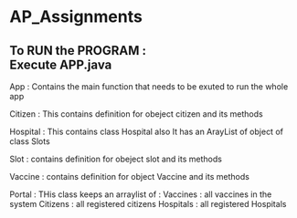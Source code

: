 # AP_Assignments
To RUN the PROGRAM :    
Execute APP.java        
--------------------------------------------------
App : Contains the main function that needs to be exuted to run the whole app

Citizen : This contains definition for obeject citizen and its methods

Hospital : This contains class Hospital also It has an ArayList of object of class Slots

Slot : contains definition for obeject slot and its methods

Vaccine : contains definition for object Vaccine and its methods

Portal : THis class keeps an arraylist of :
        Vaccines : all vaccines in the system
        Citizens : all registered citizens
        Hospitals : all registered Hospitals